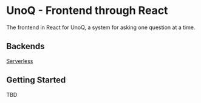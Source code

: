 # UnoQ - Frontend through React
The frontend in React for UnoQ, a system for asking one question at a time.

## Backends
[Serverless](https://github.com/unoq/back-serverless)

## Getting Started
TBD
